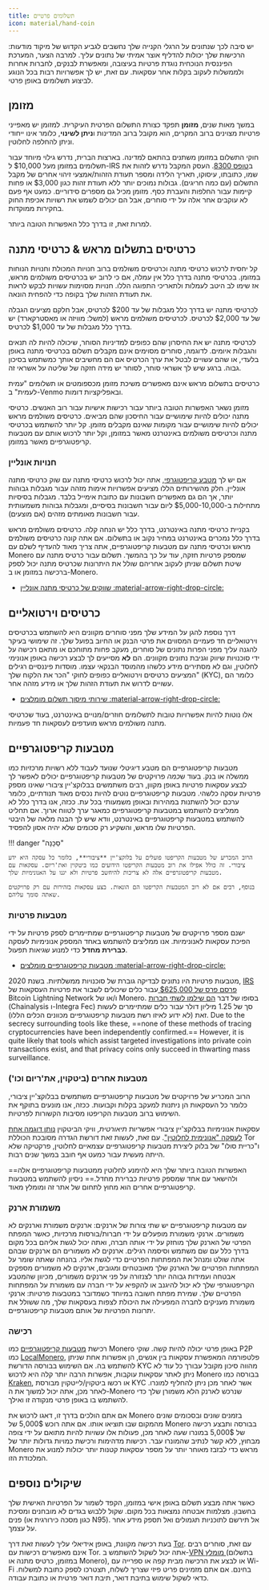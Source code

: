 ```yaml
---
title: תשלומים פרטיים
icon: material/hand-coin
---
```


יש סיבה לכך שנתונים על הרגלי הקנייה שלך נחשבים לגביע הקדוש של מיקוד מודעות: הרכישות שלך יכולות להדליף אוצר אמיתי של נתונים עליך. למרבה הצער, המערכת הפיננסית הנוכחית נוגדת פרטיות בעיצובה, ומאפשרת לבנקים, לחברות אחרות ולממשלות לעקוב בקלות אחר עסקאות. עם זאת, יש לך אפשרויות רבות בכל הנוגע לביצוע תשלומים באופן פרטי.

## מזומן

במשך מאות שנים, **מזומן** תפקד כצורת התשלום הפרטית העיקרית. למזומן יש מאפייני פרטיות מצוינים ברוב המקרים, הוא מקובל ברוב המדינות ו**ניתן לשינוי**, כלומר אינו ייחודי וניתן להחלפה לחלוטין.

חוקי התשלום במזומן משתנים בהתאם למדינה. בארצות הברית, נדרש גילוי מיוחד עבור תשלומים במזומן מעל $10,000 ל-IRS ב[טופס 8300](https://www.irs.gov/businesses/small-businesses-self-employed/form-8300-and-reporting-cash-payments-of-over-10000). העסק המקבל נדרש לזהות את שמו, כתובתו, עיסוקו, תאריך הלידה ומספר תעודת הזהות/אמצעי זיהוי אחרים של מקבל התשלום (עם כמה חריגים). גבולות נמוכים יותר ללא תעודת זהות כגון $3,000 או פחות קיימות עבור החלפות והעברת כסף. מזומן מכיל גם מספרים סידוריים. כמעט אף פעם לא עוקבים אחר אלה על ידי סוחרים, אבל הם יכולים לשמש את רשויות אכיפת החוק בחקירות ממוקדות.

למרות זאת, זו בדרך כלל האפשרות הטובה ביותר.

## כרטיסים בתשלום מראש & כרטיסי מתנה

קל יחסית לרכוש כרטיסי מתנה וכרטיסים משולמים ברוב חנויות המכולת וחנויות הנוחות במזומן. בכרטיסי מתנה בדרך כלל אין עמלה, אם כי לרוב יש בכרטיסים משולמים מראש, אז שימו לב היטב לעמלות ולתאריכי התפוגה הללו. חנויות מסוימות עשויות לבקש לראות את תעודת הזהות שלך בקופה כדי להפחית הונאה.

לכרטיסי מתנה יש בדרך כלל מגבלות של עד $200 לכרטיס, אבל חלקם מציעים הגבלה של עד $2,000 לכרטיס. לכרטיסים משולמים מראש (למשל: מוויזה או מאסטרקארד) יש בדרך כלל מגבלות של עד $1,000 לכרטיס.

לכרטיסי מתנה יש את החיסרון שהם כפופים למדיניות הסוחר, שיכולה להיות לה תנאים והגבלות איומים. לדוגמה, סוחרים מסוימים אינם מקבלים תשלום בכרטיסי מתנה באופן בלעדי, או שהם עשויים לבטל את ערך הכרטיס אם הם מחשיבים אותך כמשתמש בסיכון גבוה. ברגע שיש לך אשראי סוחר, לסוחר יש מידה חזקה של שליטה על אשראי זה.

כרטיסים בתשלום מראש אינם מאפשרים משיכת מזומן מכספומטים או תשלומים "עמית לעמית" ב-Venmo ובאפליקציות דומות.

מזומן נשאר האפשרות הטובה ביותר עבור רכישות אישיות עבור רוב האנשים. כרטיסי מתנה יכולים להיות שימושיים עבור החיסכון שהם מביאים. כרטיסים משולמים מראש יכולים להיות שימושיים עבור מקומות שאינם מקבלים מזומן. קל יותר להשתמש בכרטיסי מתנה וכרטיסים משולמים באינטרנט מאשר במזומן, וקל יותר לרכוש אותם עם מטבעות קריפטוגרפיים מאשר במזומן.

### חנויות אונליין

אם יש לך [מטבע קריפטוגרפי](../cryptocurrency.md), אתה יכול לרכוש כרטיסי מתנה עם שוק כרטיסי מתנה אונליין. חלק מהשירותים הללו מציעים אפשרויות אימות מזהה עבור מגבלות גבוהות יותר, אך הם גם מאפשרים חשבונות עם כתובת אימייל בלבד. מגבלות בסיסיות מתחילות ב-$5,000-10,000 ליום עבור חשבונות בסיסיים, ומגבלות גבוהות משמעותית עבור חשבונות מאומתים מזהים (אם מוצעים).

בקניית כרטיסי מתנה באינטרנט, בדרך כלל יש הנחה קלה. כרטיסים משולמים מראש בדרך כלל נמכרים באינטרנט במחיר נקוב או בתשלום. אם אתה קונה כרטיסים משולמים מראש וכרטיסי מתנה עם מטבעות קריפטוגרפיים, אתה צריך מאוד להעדיף לשלם עם Monero שמספק פרטיות חזקה, עוד על כך בהמשך. תשלום עבור כרטיס מתנה עם שיטת תשלום שניתן לעקוב אחריהם שולל את היתרונות שכרטיס מתנה יכול לספק ברכישה במזומן או ב-Monero.

- [שווקים של כרטיסי מתנה אונליין :material-arrow-right-drop-circle:](../financial-services.md#gift-card-marketplaces)

## כרטיסים וירטואליים

דרך נוספת להגן על המידע שלך מפני סוחרים מקוונים היא להשתמש בכרטיסים וירטואליים חד פעמיים המסווים את פרטי הבנק או החיוב בפועל שלך. זה שימושי בעיקר להגנה עליך מפני הפרות נתונים של סוחרים, מעקב פחות מתוחכם או מתאם רכישה על ידי סוכנויות שיווק וגניבת נתונים מקוונים. הם **לא** מסייעים לך לבצע רכישה באופן אנונימי לחלוטין, וגם לא מסתירים מידע כלשהו מהמוסד הבנקאי עצמו. מוסדות פיננסיים רגילים המציעים כרטיסים וירטואליים כפופים לחוקי "הכר את הלקוח שלך" (KYC), כלומר הם עשויים לדרוש את תעודת הזהות שלך או מידע מזהה אחר.

- [שירותי מיסוך תשלום מומלצים :material-arrow-right-drop-circle:](../financial-services.md#payment-masking-services)

אלו נוטות להיות אפשרויות טובות לתשלומים חוזרים/מנויים באינטרנט, בעוד שכרטיסי מתנה משולמים מראש מועדפים לעסקאות חד פעמיות.

## מטבעות קריפטוגרפיים

מטבעות קריפטוגרפיים הם מטבע דיגיטלי שנועד לעבוד ללא רשויות מרכזיות כמו ממשלה או בנק. בעוד ש*כמה* פרויקטים של מטבעות קריפטוגרפיים יכולים לאפשר לך לבצע עסקאות פרטיות באופן מקוון, רבים משתמשים בבלוקצ'יין ציבורי שאינו מספק פרטיות עסקה כלשהי. מטבעות קריפטוגרפיים נוטים להיות נכסים מאוד תנודתיים, כלומר ערכם יכול להשתנות במהירות ובאופן משמעותי בכל עת. ככזה, אנו בדרך כלל לא ממליצים להשתמש במטבעות קריפטוגרפיים כמאגר ערך לטווח ארוך. אם תחליט להשתמש במטבעות קריפטוגרפיים באינטרנט, וודא שיש לך הבנה מלאה של היבטי הפרטיות שלו מראש, והשקיע רק סכומים שלא יהיה אסון להפסיד.

!!! danger "סַכָּנָה"

    הרוב המכריע של מטבעות הקריפטו פועלים על בלוקצ'יין **ציבורי**, כלומר כל עסקה היא ידע ציבורי. זה כולל אפילו את רוב מטבעות הקריפטו הידועים כמו ביטקוין ואת'ריום. עסקאות עם מטבעות קריפטוגרפיים אלה לא צריכות להיחשב פרטיות ולא יגנו על האנונימיות שלך.
    
    בנוסף, רבים אם לא רוב המטבעות הקריפטו הם הונאות. בצע עסקאות בזהירות עם רק פרויקטים שאתה סומך עליהם.

### מטבעות פרטיות

ישנם מספר פרויקטים של מטבעות קריפטוגרפיים שמתיימרים לספק פרטיות על ידי הפיכת עסקאות לאנונימיות. אנו ממליצים להשתמש באחד המספק אנונימיות לעסקה **כברירת מחדל** כדי למנוע שגיאות תפעול.

- [מטבעות קריפטוגרפיים מומלצים :material-arrow-right-drop-circle:](../cryptocurrency.md#coins)

מטבעות פרטיות היו נתונים לבדיקה גוברת של סוכנויות ממשלתיות. בשנת 2020, [ IRS פרסם פרס של $625,000 ](https://www.forbes.com/sites/kellyphillipserb/2020/09/14/irs-will-pay-up-to-625000-if-you-can-crack-monero-other-privacy-coins/?sh=2e9808a085cc) עבור כלים שיכולים לשבור את פרטיות העסקאות של Bitcoin Lightning Network ו/או של Monero. בסופו של דבר [הם שילמו לשתי חברות](https://sam.gov/opp/5ab94eae1a8d422e88945b64181c6018/view) (Chainalysis ו-Integra Fec) סך של 1.25 מיליון דולר עבור כלים שמתיימרים לעשות זאת (לא ידוע לאיזו רשת מטבעות קריפטוגרפיים מכוונים הכלים הללו). Due to the secrecy surrounding tools like these, ==none of these methods of tracing cryptocurrencies have been independently confirmed.== However, it is quite likely that tools which assist targeted investigations into private coin transactions exist, and that privacy coins only succeed in thwarting mass surveillance.

### מטבעות אחרים (ביטקוין, את'ריום וכו')

הרוב המכריע של פרויקטים של מטבעות קריפטוגרפיים משתמשים בבלוקצ'יין ציבורי, כלומר כל העסקאות הן ניתנות למעקב בקלות וקבועות. ככזה, אנו מונעים בתוקף את השימוש ברוב מטבעות הקריפטו מסיבות הקשורות לפרטיות.

עסקאות אנונימיות בבלוקצ'יין ציבורי אפשריות *תיאורטית*, וויקי הביטקוין [נותן דוגמה אחת לעסקה "אנונימית לחלוטין"](https://en.bitcoin.it/wiki/Privacy#Example_-_A_perfectly_private_donation). עם זאת, לעשות זאת דורשת הגדרה מסובכת הכוללת Tor ו"כריית סולו" של בלוק ליצירת מטבעות קריפטוגרפיים עצמאיים לחלוטין, פרקטיקה שלא הייתה מעשית עבור כמעט אף חובב במשך שנים רבות.

==האפשרות הטובה ביותר שלך היא להימנע לחלוטין ממטבעות קריפטוגרפיים אלה ולהישאר עם אחד שמספק פרטיות כברירת מחדל.== ניסיון להשתמש במטבעות קריפטוגרפיים אחרים הוא מחוץ לתחום של אתר זה ומומלץ מאוד.

### משמורת ארנק

עם מטבעות קריפטוגרפיים יש שתי צורות של ארנקים: ארנקים משמורת וארנקים לא משמורים. ארנקי משמורת מופעלים על ידי חברות/בורסות מרכזיות, כאשר המפתח הפרטי של הארנק שלך מוחזק על ידי אותה חברה, ואתה יכול לגשת אליהם בכל מקום בדרך כלל עם שם משתמש וסיסמה רגילים. ארנקים לא משמורים הם ארנקים שבהם אתה שולט ומנהל את המפתחות הפרטיים כדי לגשת אליו. בהנחה שאתה שומר על המפתחות הפרטיים של הארנק שלך מאובטחים ומגובים, ארנקים לא משמורים מספקים אבטחה ועמידות גבוהה יותר לצנזורה על פני ארנקים משמורים, מכיוון שהמטבע הקריפטוגרפי שלך לא יכול להיגנב או להקפיא על ידי חברה עם משמורת על המפתחות הפרטיים שלך. שמירת מפתח חשובה במיוחד כשמדובר במטבעות פרטיות: ארנקי משמורת מעניקים לחברה המפעילה את היכולת לצפות בעסקאות שלך, מה ששולל את יתרונות הפרטיות של אותם מטבעות קריפטוגרפיים.

### רכישה

רכישת [מטבעות קריפטוגרפיים](../cryptocurrency.md) כמו Monero באופן פרטי יכולה להיות קשה. שוקי P2P כמו [LocalMonero](https://localmonero.co/), פלטפורמה המאפשרת עסקאות בין אנשים, הן אפשרות אחת שניתן להשתמש בה. אם השימוש בבורסה הדורשת KYC מהווה סיכון מקובל עבורך כל עוד לא ניתן לאתר עסקאות עוקבות, אפשרות הרבה יותר קלה היא לרכוש Monero בבורסה כמו [Kraken](https://kraken.com/), או רכשו ביטקוין/לייטקוין מבורסת KYC אשר לאחר מכן ניתן להחליף למונרו. לאחר מכן, אתה יכול למשוך את ה-Monero שנרכש לארנק הלא משמורן שלך כדי להשתמש בו באופן פרטי מנקודה זו ואילך.

אם אתם הולכים בדרך זו, דאגו לרכוש את Monero בזמנים שונים ובסכומים שונים מהמקום שבו תוציאו אותו. אם אתה רוכש 5,000$ של Monero בבורסה ותבצע רכישה של 5,000$ במונרו שעה לאחר מכן, פעולות אלו עשויות להיות מתואם על ידי צופה מבחוץ, ללא קשר לנתיב שהמונרו עבר. רכישות מדהימות ורכישת כמויות גדולות יותר של Monero מראש כדי לבזבז מאוחר יותר על מספר עסקאות קטנות יותר יכולות למנוע את המלכודת הזו.

## שיקולים נוספים

כאשר אתה מבצע תשלום באופן אישי במזומן, הקפד לשמור על הפרטיות האישית שלך בחשבון. מצלמות אבטחה נמצאות בכל מקום. שקול ללבוש בגדים לא מובחנים ומסיכת פנים (כגון מסכה כירורגית או N95). אל תירשם לתוכניות תגמולים ואל תספק מידע אחר על עצמך.

בעת רכישה מקוונת, באופן אידיאלי עליך לעשות זאת דרך [Tor](tor-overview.md). עם זאת, סוחרים רבים אינם מאפשרים רכישות עם Tor. אתה יכול לשקול להשתמש ב-[VPN מומלץ ](../vpn.md) (בתשלום במזומן, כרטיס מתנה או Monero), או לבצע את הרכישה מבית קפה או ספרייה עם Wi-Fi בחינם. אם אתם מזמינים פריט פיזי שצריך לשלוח, תצטרכו לספק כתובת למשלוח. כדאי לשקול שימוש בתיבת דואר, תיבת דואר פרטית או כתובת עבודה.
